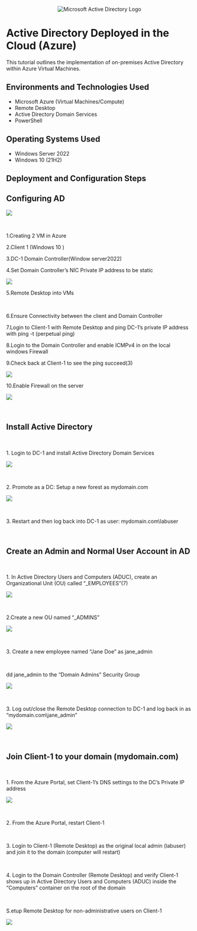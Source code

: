 
<p align="center">
<img src="https://i.imgur.com/pU5A58S.png" alt="Microsoft Active Directory Logo"/>
</p>

<h1> Active Directory Deployed in the Cloud (Azure)</h1>
This tutorial outlines the implementation of on-premises Active Directory within Azure Virtual Machines.<br />




<h2>Environments and Technologies Used</h2>

- Microsoft Azure (Virtual Machines/Compute)
- Remote Desktop
- Active Directory Domain Services
- PowerShell

<h2>Operating Systems Used </h2>

- Windows Server 2022
- Windows 10 (21H2)


<h2>Deployment and Configuration Steps</h2>

<h2>Configuring AD
</h2>
<p>
<img src="https://github.com/vasiliykop/configure-ad/assets/170582503/a190cb6d-a9d2-48d3-bbd2-93c69801722c">
</p>
<br/>

<p>1.Creating 2 VM in Azure<p/>
 
<p>2.Client 1 (Windows 10 )<p/>
<p>3.DC-1 Domain Controller(Window server2022)<p/>
<p>4.Set Domain Controller’s NIC Private IP address to be static<p/>
  <P>
    <img src="https://github.com/vasiliykop/configure-ad/assets/170582503/04c25aaf-2234-4ff6-a14f-31f5bfebef82">
  </P>
<p>5.Remote Desktop into VMs<p/>
<br/>

<p>
  6.Ensure Connectivity between the client and Domain Controller
</p>
<p>
  7.Login to Client-1 with Remote Desktop and ping DC-1’s private IP address with ping -t <ip address> (perpetual ping)
</p>
<p>
  8.Login to the Domain Controller and enable ICMPv4 in on the local windows Firewall
</p>
<p>
  9.Check back at Client-1 to see the ping succeed(3)
</p>
<p>

  <img src="https://github.com/vasiliykop/configure-ad/assets/170582503/87eee0e8-910e-4426-98fa-bf098c811622">
</p>
<p>
  10.Enable Firewall on the server
</p>
<p>
  <img src ="https://github.com/vasiliykop/configure-ad/assets/170582503/95326b08-850b-459e-92c0-670a3055daae">
</p>
<br/>

<h2>
  Install Active Directory
</h2>
<br/>

<p>
  1. Login to DC-1 and install Active Directory Domain Services
</p>
<p>
  <img src="https://github.com/vasiliykop/configure-ad/assets/170582503/b6fcf588-5c15-4e06-b1d8-4436e7842c13
">
</p>
<br/>

<p>
  2. Promote as a DC: Setup a new forest as mydomain.com 
</p>
<p>
  <img src="https://github.com/vasiliykop/configure-ad/assets/170582503/905db6f5-f879-4773-a58f-e480e866e0cc">
</p>
<br/>
<p>
  3. Restart and then log back into DC-1 as user: mydomain.com\labuser

</p>
<br/>

<h2>
  Create an Admin and Normal User Account in AD
</h2>
<br/>

<p>
  1. In Active Directory Users and Computers (ADUC), create an Organizational Unit (OU) called “_EMPLOYEES”(7)
</p>
<p>
  <img src="https://github.com/vasiliykop/configure-ad/assets/170582503/4fb8d996-66c5-4f99-ac58-f060dc6542fe">
</p>
<br/>

<p>
  2.Create a new OU named “_ADMINS”

</p>
<p>
  <img src="https://github.com/vasiliykop/configure-ad/assets/170582503/39629309-8c58-4087-9e4c-6a35b65a15f9">
  </p>
<br/>

<p>
  3. Create a new employee named “Jane Doe” as jane_admin
</p>

<br/>

<p>
  dd jane_admin to the “Domain Admins” Security Group
</p>
<p>
  <img src="https://github.com/vasiliykop/configure-ad/assets/170582503/2dd7c5cb-325a-4da0-98a4-de4d03e1387c">
</p>
<br/>

<p>
  3. Log out/close the Remote Desktop connection to DC-1 and log back in as “mydomain.com\jane_admin”
</p>
<p>
  <img src="https://github.com/vasiliykop/configure-ad/assets/170582503/e498a567-d962-468d-8142-e160b3e3112a">
</p>
<br/>

<h2>
  Join Client-1 to your domain (mydomain.com)
</h2>
<br/>

<p>
  1. From the Azure Portal, set Client-1’s DNS settings to the DC’s Private IP address
</p>
<p>
  <img src="https://github.com/vasiliykop/configure-ad/assets/170582503/7b6319f9-d4bd-4b34-9d95-f8457a937f49">
</p>
<br/>

<p>
  2. From the Azure Portal, restart Client-1
</p>
<br>

<p>
  3. Login to Client-1 (Remote Desktop) as the original local admin (labuser) and join it to the domain (computer will restart)
</p>
<br/>

<p>
  4. Login to the Domain Controller (Remote Desktop) and verify Client-1 shows up in Active Directory Users and Computers (ADUC) inside the “Computers” container on the root of the domain
</p>
<br/>

<p>
  S.etup Remote Desktop for non-administrative users on Client-1
</p>
<p>
  <img src="https://github.com/vasiliykop/configure-ad/assets/170582503/ee7d9817-6a1e-4b6f-b656-be3a7f413cc2">
</p>
